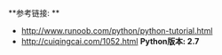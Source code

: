 **参考链接: **
- http://www.runoob.com/python/python-tutorial.html
- http://cuiqingcai.com/1052.html
**Python版本: 2.7**